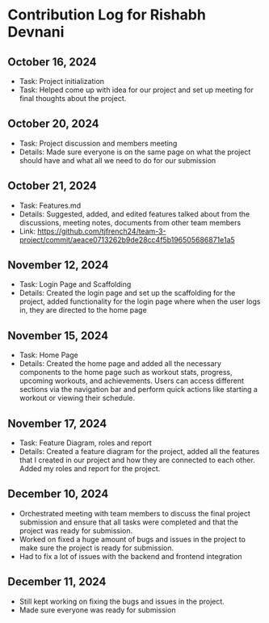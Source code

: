 # Contribution Log for Rishabh Devnani

## October 16, 2024
- Task: Project initialization
- Task: Helped come up with idea for our project and set up meeting for final thoughts about the project.

## October 20, 2024
- Task: Project discussion and members meeting
- Details: Made sure everyone is on the same page on what the project should have and what all we need to do for our submission

## October 21, 2024
- Task: Features.md
- Details: Suggested, added, and edited features talked about from the discussions, meeting notes, documents from other team members
- Link: https://github.com/tjfrench24/team-3-project/commit/aeace0713262b9de28cc4f5b196505686871e1a5

## November 12, 2024
- Task: Login Page and Scaffolding
- Details: Created the login page and set up the scaffolding for the project, added functionality for the login page where when the user logs in, they are directed to the home page

## November 15, 2024
- Task: Home Page
- Details: Created the home page and added all the necessary components to the home page such as workout stats, progress, upcoming workouts, and achievements. Users can access different sections via the navigation bar and perform quick actions like starting a workout or viewing their schedule.

## November 17, 2024
- Task: Feature Diagram, roles and report
- Details: Created a feature diagram for the project, added all the features that I created in our project and how they are connected to each other. Added my roles and report for the project.

## December 10, 2024
- Orchestrated meeting with team members to discuss the final project submission and ensure that all tasks were completed and that the project was ready for submission.
- Worked on fixed a huge amount of bugs and issues in the project to make sure the project is ready for submission.
- Had to fix a lot of issues with the backend and frontend integration

## December 11, 2024
- Still kept working on fixing the bugs and issues in the project.
- Made sure everyone was ready for submission